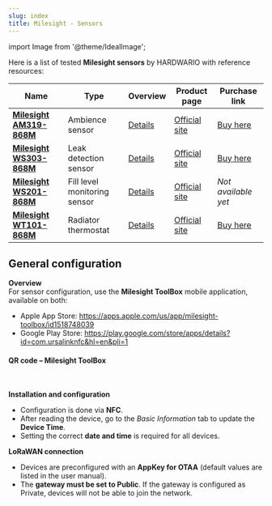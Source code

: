 ```yaml
---
slug: index
title: Milesight - Sensors
---
```


import Image from '@theme/IdealImage';

Here is a list of tested **Milesight sensors** by HARDWARIO with reference resources:

| Name                                | Type                          | Overview                               | Product page                                                 | Purchase link                                             |
|-------------------------------------|-------------------------------|------------------------------------------------|-------------------------------------------------------------------------|------------------------------------------------------------------------|
| [**Milesight AM319-868M**](/milesight/sensors/am319-868m) | Ambience sensor              | [Details](/milesight/sensors/am319-868m)       | [Official site](https://www.milesight.com/iot/product/lorawan-sensor/am319) | [Buy here](https://www.hardwario.store/p/milesight-am319)             |
| [**Milesight WS303-868M**](/milesight/sensors/ws303-868m) | Leak detection sensor        | [Details](/milesight/sensors/ws303-868m)       | [Official site](https://www.milesight.com/iot/product/lorawan-sensor/ws303) | [Buy here](https://www.hardwario.store/p/milesight-ws303)             |
| [**Milesight WS201-868M**](/milesight/sensors/ws201-868m) | Fill level monitoring sensor | [Details](/milesight/sensors/ws201-868m)       | [Official site](https://www.milesight.com/iot/product/lorawan-sensor/ws201) | *Not available yet*                                                    |
| [**Milesight WT101-868M**](/milesight/sensors/wt101-868m) | Radiator thermostat          | [Details](/milesight/sensors/wt101-868m)       | [Official site](https://www.milesight.com/iot/product/lorawan-sensor/wt101) | [Buy here](https://www.hardwario.store/p/milesight-wt101)             |

## General configuration

**Overview**  
For sensor configuration, use the **Milesight ToolBox** mobile application, available on both:  
- Apple App Store: https://apps.apple.com/us/app/milesight-toolbox/id1518748039  
- Google Play Store: https://play.google.com/store/apps/details?id=com.ursalinknfc&hl=en&pli=1  

#### QR code – Milesight ToolBox
<div class="container">
  <div class="row">
    <div class="col col--8">
      <div style={{ width: '250px', height: '250px' }}>
        <Image img={require('./milesight-toolbox.png')} />
      </div>
    </div>
    <div class="col col--24"></div>
  </div>
</div>
<br />

**Installation and configuration**  
- Configuration is done via **NFC**.  
- After reading the device, go to the *Basic Information* tab to update the **Device Time**.  
- Setting the correct **date and time** is required for all devices.  

**LoRaWAN connection**  
- Devices are preconfigured with an **AppKey for OTAA** (default values are listed in the user manual).  
- The **gateway must be set to Public**. If the gateway is configured as Private, devices will not be able to join the network.  
